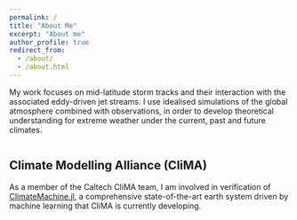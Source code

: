 ```yaml
---
permalink: /
title: "About Me"
excerpt: "About me"
author_profile: true
redirect_from:
  - /about/
  - /about.html
---
```




<div style="clear: both;">
  <div>
    <p> My work focuses on mid-latitude storm tracks and their interaction with the associated eddy-driven jet streams. I use idealised simulations of the global atmosphere combined with observations, in order to develop theoretical understanding for extreme weather under the current, past and future climates. </p>
  </div>
    <img src="images/moist_planet_white.gif" class="img-right" alt="">
  </div>
</div>

<img src="images/moist_planet_white.gif" class="img-right" alt="">





## Climate Modelling Alliance (CliMA)

As a member of the Caltech CliMA team, I am involved in verification of [ClimateMachine.jl](https://github.com/CliMA/ClimateMachine.jl), a comprehensive state-of-the-art earth system driven by machine learning that CliMA is currently developing.
